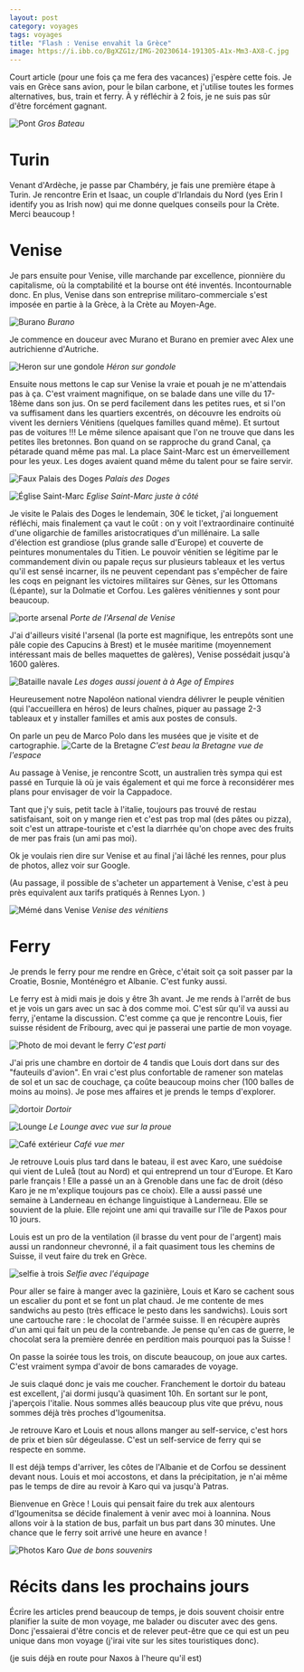 ```yaml
---
layout: post 
category: voyages
tags: voyages
title: "Flash : Venise envahit la Grèce"
image: https://i.ibb.co/BgXZG1z/IMG-20230614-191305-A1x-Mm3-AX8-C.jpg
---
```


Court article (pour une fois ça me fera des vacances) j'espère cette fois. Je vais en Grèce sans avion, pour le bilan carbone, et j'utilise toutes les formes alternatives, bus, train et ferry. À y réfléchir à 2 fois, je ne suis pas sûr d'être forcément gagnant. 

![Pont](https://i.ibb.co/BgXZG1z/IMG-20230614-191305-A1x-Mm3-AX8-C.jpg)
_Gros Bateau_

<!--more-->

# Turin

Venant d'Ardèche, je passe par Chambéry, je fais une première étape à Turin. Je rencontre Erin et Isaac, un couple d'Irlandais du Nord (yes Erin I identify you as Irish now) qui me donne quelques conseils pour la Crète. Merci beaucoup ! 


# Venise 

Je pars ensuite pour Venise, ville marchande par excellence, pionnière du capitalisme, où  la comptabilité et la bourse ont été inventés. Incontournable donc. En plus, Venise dans son entreprise militaro-commerciale s'est imposée en partie à la Grèce, à la Crète au Moyen-Age. 

![Burano](https://i.ibb.co/X3Q9W8f/IMG-20230612-WA0006.jpg)
_Burano_

Je commence en douceur avec Murano et Burano en premier avec Alex une autrichienne d'Autriche. 

![Heron sur une gondole](https://i.ibb.co/MPkMCPG/IMG-20230613-182311-Jq-R07c3-I7e.jpg)
_Héron sur gondole_

Ensuite nous mettons le cap sur Venise la vraie et pouah je ne m'attendais pas à ça. C'est vraiment magnifique, on se balade dans une ville du 17-18ème dans son jus. On se perd facilement dans les petites rues, et si l'on va suffisament dans les quartiers excentrés, on découvre les endroits où vivent les derniers Vénitiens (quelques familles quand même).
Et surtout pas de voitures !!! Le même silence apaisant que l'on ne trouve que dans les petites îles bretonnes. Bon quand on se rapproche du grand Canal, ça pétarade quand même pas mal. 
La place Saint-Marc est un émerveillement pour les yeux. Les doges avaient quand même du talent pour se faire servir. 

![Faux Palais des Doges](https://i.ibb.co/dj5TxxP/IMG-20230613-115212-v-X7-Ew-E8-M6-L.jpg)
_Palais des Doges_

![Église Saint-Marc](https://i.ibb.co/MhKCMVt/IMG-20230613-160643-Zcfcq-LWM00.jpg)
_Eglise Saint-Marc juste à côté_

Je visite le Palais des Doges le lendemain, 30€ le ticket, j'ai longuement réfléchi, mais finalement ça vaut le coût : on y voit l'extraordinaire continuité d'une oligarchie de familles aristocratiques d'un millénaire. La salle d'élection est grandiose (plus grande salle d'Europe) et couverte de peintures monumentales du Titien. Le pouvoir vénitien se légitime par le commandement divin ou papale reçus sur plusieurs tableaux et les vertus qu'il est sensé incarner, ils ne peuvent cependant pas s'empêcher de faire les coqs en peignant les victoires militaires sur Gènes, sur les Ottomans (Lépante), sur la Dolmatie et Corfou. Les galères vénitiennes y sont pour beaucoup.

![porte arsenal](https://i.ibb.co/PW2MrSc/IMG-20230612-153955-E13-R2-FAS0a.jpg)
_Porte de l'Arsenal de Venise_

J'ai d'ailleurs visité l'arsenal (la porte est magnifique, les entrepôts sont une pâle copie des Capucins à Brest) et le musée maritime (moyennement intéressant mais de belles maquettes de galères), Venise possédait jusqu'à 1600 galères. 

![Bataille navale](https://i.ibb.co/84Mf632/IMG-20230613-151738-p486v14q46.jpg)
_Les doges aussi jouent à à Age of Empires_

Heureusement notre Napoléon national viendra délivrer le peuple vénitien (qui l'accueillera en héros) de leurs chaînes, piquer au passage 2-3 tableaux et y installer familles et amis aux postes de consuls. 

On parle un peu de Marco Polo dans les musées que je visite et de cartographie. 
![Carte de la Bretagne](https://i.ibb.co/SmmzzM9/IMG-20230613-164022-GMozzc7y40.jpg)
_C'est beau la Bretagne vue de l'espace_

Au passage à Venise, je rencontre Scott, un australien très sympa qui est passé en Turquie là où je vais également et qui me force à reconsidérer mes plans pour envisager de voir la Cappadoce. 

Tant que j'y suis, petit tacle à l'italie, toujours pas trouvé de restau satisfaisant, soit on y mange rien et c'est pas trop mal (des pâtes ou pizza), soit c'est un attrape-touriste et c'est la diarrhée qu'on chope avec des fruits de mer pas frais (un ami pas moi).

Ok je voulais rien dire sur Venise et au final j'ai lâché les rennes, pour plus de photos, allez voir sur Google. 

(Au passage, il possible de s'acheter un appartement à Venise, c'est à peu près equivalent aux tarifs pratiqués à Rennes Lyon. )

![Mémé dans Venise](https://i.ibb.co/4t5xYW7/IMG-20230613-113306-8-Do-Ujs9z1y.jpg)
_Venise des vénitiens_

# Ferry

Je prends le ferry pour me rendre en Grèce, c'était soit ça soit passer par la Croatie, Bosnie, Monténégro et Albanie. C'est funky aussi. 

Le ferry est à midi mais je dois y être 3h avant. Je me rends à l'arrêt de bus et je vois un gars avec un sac à dos comme moi. C'est sûr qu'il va aussi au ferry, j'entame la discussion. C'est comme ça que je rencontre Louis, fier suisse résident de Fribourg, avec qui je passerai une partie de mon voyage. 

![Photo de moi devant le ferry](https://i.ibb.co/YXXx1BQ/IMG-20230614-095418-lbuhav-Yx7-I.jpg)
_C'est parti_

J'ai pris une chambre en dortoir de 4 tandis que Louis dort dans sur des "fauteuils d'avion". En vrai c'est plus confortable de ramener son matelas de sol et un sac de couchage, ça coûte beaucoup moins cher (100 balles de moins au moins).
Je pose mes affaires et je prends le temps d'explorer. 

![dortoir](https://i.ibb.co/JW1vhkp/IMG-20230615-095855-Nhu7h-KF90p.jpg)
_Dortoir_

![Lounge](https://i.ibb.co/Pt3837L/IMG-20230615-085628-9-X64j-FAL3-H.jpg)
_Le Lounge avec vue sur la proue_

![Café extérieur](https://i.ibb.co/mChSMWk/IMG-20230615-125031-1ke-CTzcq1-R.jpg)
_Café vue mer_

Je retrouve Louis plus tard dans le bateau, il est avec Karo, une suédoise qui vient de Luleå (tout au Nord) et qui entreprend un tour d'Europe. Et Karo parle français ! Elle a passé un an à Grenoble dans une fac de droit (déso Karo je ne m'explique toujours pas ce choix). Elle a aussi passé une semaine à Landerneau en échange linguistique à Landerneau. Elle se souvient de la pluie. Elle rejoint une ami qui travaille sur l'île de Paxos pour 10 jours. 

Louis est un pro de la ventilation (il brasse du vent pour de l'argent) mais aussi un randonneur chevronné, il a fait quasiment tous les chemins de Suisse, il veut faire du trek en Grèce. 

![selfie à trois](https://i.ibb.co/xH5NMhG/IMG-20230614-134133-s-KXRJc-Dv3-Q.jpg)
_Selfie avec l'équipage_

Pour aller se faire à manger avec la gazinière, Louis et Karo se cachent sous un escalier du pont et se font un plat chaud. Je me contente de mes sandwichs au pesto (très efficace le pesto dans les sandwichs).
Louis sort une cartouche rare : le chocolat de l'armée suisse. Il en récupère auprès d'un ami qui fait un peu de la contrebande. Je pense qu'en cas de guerre, le chocolat sera la première denrée en perdition mais pourquoi pas la Suisse ! 

On passe la soirée tous les trois, on discute beaucoup, on joue aux cartes. C'est vraiment sympa d'avoir de bons camarades de voyage.

Je suis claqué donc je vais me coucher. Franchement le dortoir du bateau est excellent, j'ai dormi jusqu'à quasiment 10h. En sortant sur le pont, j'aperçois l'italie. Nous sommes allés beaucoup plus vite que prévu, nous sommes déjà très proches d'Igoumenitsa. 

Je retrouve Karo et Louis et nous allons manger au self-service, c'est hors de prix et bien sûr dégeulasse. C'est un self-service de ferry qui se respecte en somme. 

Il est déjà temps d'arriver, les côtes de l'Albanie et de Corfou se dessinent devant nous. Louis et moi accostons, et dans la précipitation, je n'ai même pas le temps de dire au revoir à Karo qui va jusqu'à Patras. 

Bienvenue en Grèce ! Louis qui pensait faire du trek aux alentours d'Igoumenitsa se décide finalement à venir avec moi à Ioannina. Nous allons voir à la station de bus, parfait un bus part dans 30 minutes. Une chance que le ferry soit arrivé une heure en avance ! 

![Photos Karo](https://i.ibb.co/WW898Hs/IMG-20230614-215130-j-Up-PVgtv1-L.jpg)
_Que de bons souvenirs_

# Récits dans les prochains jours

Écrire les articles prend beaucoup de temps, je dois souvent choisir entre planifier la suite de mon voyage, me balader ou discuter avec des gens. Donc j'essaierai d'être concis et de relever peut-être que ce qui est un peu unique dans mon voyage (j'irai vite sur les sites touristiques donc).

(je suis déjà en route pour Naxos à l'heure qu'il est)